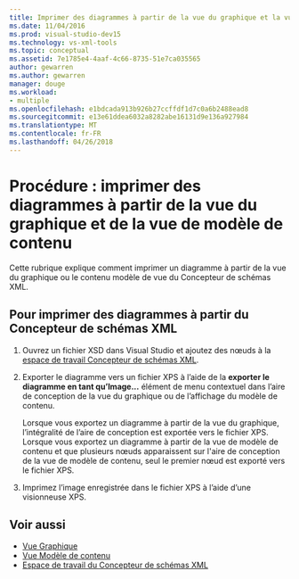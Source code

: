 ```yaml
---
title: Imprimer des diagrammes à partir de la vue du graphique et la vue de modèle de contenu du Concepteur de schémas XML
ms.date: 11/04/2016
ms.prod: visual-studio-dev15
ms.technology: vs-xml-tools
ms.topic: conceptual
ms.assetid: 7e1785e4-4aaf-4c66-8735-51e7ca035565
author: gewarren
ms.author: gewarren
manager: douge
ms.workload:
- multiple
ms.openlocfilehash: e1bdcada913b926b27ccffdf1d7c0a6b2488ead8
ms.sourcegitcommit: e13e61ddea6032a8282abe16131d9e136a927984
ms.translationtype: MT
ms.contentlocale: fr-FR
ms.lasthandoff: 04/26/2018
---
```

# <a name="how-to-print-diagrams-from-the-graph-view-and-the-content-model-view"></a>Procédure : imprimer des diagrammes à partir de la vue du graphique et de la vue de modèle de contenu

Cette rubrique explique comment imprimer un diagramme à partir de la vue du graphique ou le contenu modèle de vue du Concepteur de schémas XML.

## <a name="to-print-diagrams-from-the-xml-schema-designer"></a>Pour imprimer des diagrammes à partir du Concepteur de schémas XML

1.  Ouvrez un fichier XSD dans Visual Studio et ajoutez des nœuds à la [espace de travail Concepteur de schémas XML](../xml-tools/xml-schema-designer-workspace.md).

2.  Exporter le diagramme vers un fichier XPS à l’aide de la **exporter le diagramme en tant qu’Image...**  élément de menu contextuel dans l’aire de conception de la vue du graphique ou de l’affichage du modèle de contenu.

     Lorsque vous exportez un diagramme à partir de la vue du graphique, l’intégralité de l’aire de conception est exportée vers le fichier XPS. Lorsque vous exportez un diagramme à partir de la vue de modèle de contenu et que plusieurs nœuds apparaissent sur l'aire de conception de la vue de modèle de contenu, seul le premier nœud est exporté vers le fichier XPS.

3.  Imprimez l’image enregistrée dans le fichier XPS à l’aide d’une visionneuse XPS.

## <a name="see-also"></a>Voir aussi

- [Vue Graphique](../xml-tools/graph-view.md)
- [Vue Modèle de contenu](../xml-tools/content-model-view.md)
- [Espace de travail du Concepteur de schémas XML](../xml-tools/xml-schema-designer-workspace.md)